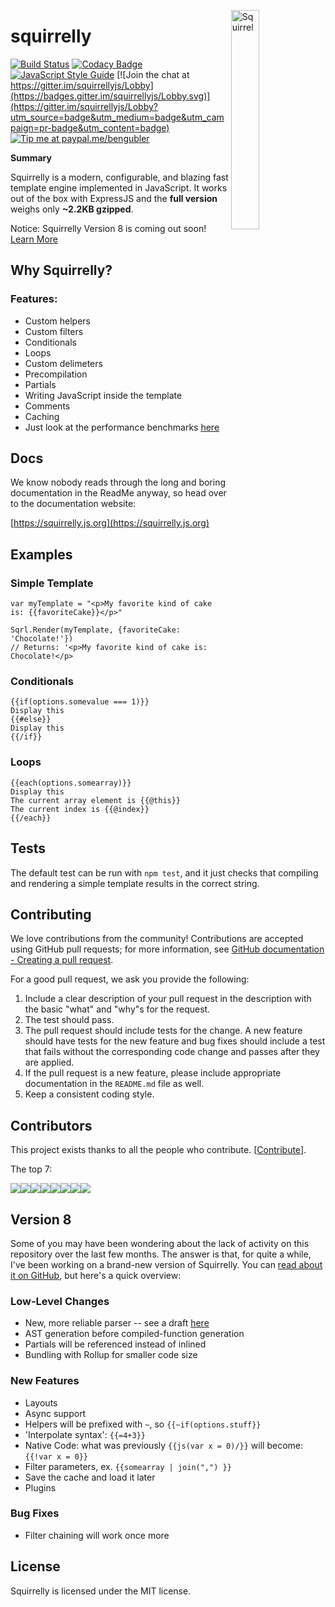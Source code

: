 <a href="https://squirrelly.js.org"><img src="https://cdn.jsdelivr.net/gh/squirrellyjs/squirrelly-logo@1.0/svg-minified/squirrelly-fit-acorn.svg" align="right" width="30%" alt="Squirrel"></a>
# squirrelly 
[![Build Status](https://travis-ci.org/nebrelbug/squirrelly.svg?branch=master)](https://travis-ci.org/nebrelbug/squirrelly) [![Codacy Badge](https://api.codacy.com/project/badge/Grade/b848f0c508e841cf8fd3ab7308cfee34)](https://www.codacy.com/app/nebrelbug/squirrelly?utm_source=github.com&amp;utm_medium=referral&amp;utm_content=nebrelbug/squirrelly&amp;utm_campaign=Badge_Grade)[![JavaScript Style Guide](https://img.shields.io/badge/code_style-standard-brightgreen.svg)](https://standardjs.com) [![Join the chat at https://gitter.im/squirrellyjs/Lobby](https://badges.gitter.im/squirrellyjs/Lobby.svg)](https://gitter.im/squirrellyjs/Lobby?utm_source=badge&utm_medium=badge&utm_campaign=pr-badge&utm_content=badge) [![Tip me at paypal.me/bengubler](https://img.shields.io/badge/Paypal-tip%20me-brightgreen.svg)](https://paypal.me/bengubler)

**Summary** 

Squirrelly is a modern, configurable, and blazing fast template engine implemented in JavaScript. It works out of the box with ExpressJS and the **full version** weighs only **~2.2KB gzipped**.

Notice: Squirrelly Version 8 is coming out soon! [Learn More](#version-8)

## Why Squirrelly?

### Features:
- Custom helpers
- Custom filters
- Conditionals
- Loops
- Custom delimeters
- Precompilation
- Partials
- Writing JavaScript inside the template
- Comments
- Caching
- Just look at the performance benchmarks [here](https://github.com/nebrelbug/squirrelly-benchmarks)

## Docs
We know nobody reads through the long and boring documentation in the ReadMe anyway, so head over to the documentation website:

[https://squirrelly.js.org](https://squirrelly.js.org)

## Examples
### Simple Template
```
var myTemplate = "<p>My favorite kind of cake is: {{favoriteCake}}</p>"
​
Sqrl.Render(myTemplate, {favoriteCake: 'Chocolate!'})
// Returns: '<p>My favorite kind of cake is: Chocolate!</p>
```
### Conditionals
```
{{if(options.somevalue === 1)}}
Display this
{{#else}}
Display this
{{/if}}
```
### Loops
```
{{each(options.somearray)}}
Display this
The current array element is {{@this}}
The current index is {{@index}}
{{/each}}
```
## Tests

The default test can be run with `npm test`, and it just checks that compiling and rendering a simple template results in the correct string.

## Contributing

We love contributions from the community! Contributions are
accepted using GitHub pull requests; for more information, see 
[GitHub documentation - Creating a pull request](https://help.github.com/articles/creating-a-pull-request/).

For a good pull request, we ask you provide the following:

1. Include a clear description of your pull request in the description with the basic "what" and "why"s for the request.
2. The test should pass.
3. The pull request should include tests for the change. A new feature should have tests for the new feature and bug fixes should include a test that fails without the corresponding code change and passes after they are applied.
4. If the pull request is a new feature, please include appropriate documentation in the `README.md` file as well.
5. Keep a consistent coding style.

## Contributors

This project exists thanks to all the people who contribute. [[Contribute](CONTRIBUTING.md)].

The top 7:

[![](https://sourcerer.io/fame/nebrelbug/nebrelbug/squirrelly/images/0)](https://sourcerer.io/fame/nebrelbug/nebrelbug/squirrelly/links/0)[![](https://sourcerer.io/fame/nebrelbug/nebrelbug/squirrelly/images/1)](https://sourcerer.io/fame/nebrelbug/nebrelbug/squirrelly/links/1)[![](https://sourcerer.io/fame/nebrelbug/nebrelbug/squirrelly/images/2)](https://sourcerer.io/fame/nebrelbug/nebrelbug/squirrelly/links/2)[![](https://sourcerer.io/fame/nebrelbug/nebrelbug/squirrelly/images/3)](https://sourcerer.io/fame/nebrelbug/nebrelbug/squirrelly/links/3)[![](https://sourcerer.io/fame/nebrelbug/nebrelbug/squirrelly/images/4)](https://sourcerer.io/fame/nebrelbug/nebrelbug/squirrelly/links/4)[![](https://sourcerer.io/fame/nebrelbug/nebrelbug/squirrelly/images/5)](https://sourcerer.io/fame/nebrelbug/nebrelbug/squirrelly/links/5)[![](https://sourcerer.io/fame/nebrelbug/nebrelbug/squirrelly/images/6)](https://sourcerer.io/fame/nebrelbug/nebrelbug/squirrelly/links/6)[![](https://sourcerer.io/fame/nebrelbug/nebrelbug/squirrelly/images/7)](https://sourcerer.io/fame/nebrelbug/nebrelbug/squirrelly/links/7)

## Version 8

Some of you may have been wondering about the lack of activity on this repository over the last few months. The answer is that, for quite a while, I've been working on a brand-new version of Squirrelly. You can [read about it on GitHub](https://github.com/nebrelbug/squirrelly/issues/106), but here's a quick overview:

### Low-Level Changes
- New, more reliable parser -- see a draft [here](https://gist.github.com/nebrelbug/7f1d0d0c80b90c86ed629cc8a10e6cb5)
- AST generation before compiled-function generation
- Partials will be referenced instead of inlined
- Bundling with Rollup for smaller code size

### New Features
- Layouts
- Async support
- Helpers will be prefixed with `~`, so `{{~if(options.stuff}}`
- 'Interpolate syntax': `{{=4+3}}`
- Native Code: what was previously `{{js(var x = 0)/}}` will become: `{{!var x = 0}}`
- Filter parameters, ex. `{{somearray | join(",") }}`
- Save the cache and load it later
- Plugins

### Bug Fixes
- Filter chaining will work once more

## License

Squirrelly is licensed under the MIT license.
